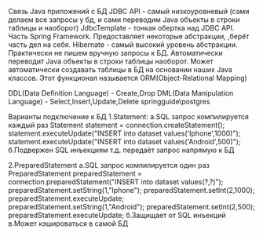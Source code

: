 Связь Java приложений с БД
JDBC API - самый низкоуровневый (сами делаем все запросы у бд, и сами переводим Java объекты в строки таблицы и
наоборот)
JdbcTemplate - тонкая обертка над JDBC API. Часть Spring Framework. Предоставляет некоторые абстракции, ,берёт часть дел
на себя.
Hibernate - самый высокий уровень абстракции. Практически не пишем вручную запросы к БД. Автоматически переводит Java
объекты в строки таблицы наоборот. Может автоматически создавать таблицы в БД на основании наших Java классов. Этот
функционал называется ORM(Object-Relational Mapping)

DDL(Data Definition Language) - Create,Drop
DML(Data Manipulation Language) - Select,Insert,Update,Delete springguide\postgres

Варианты подключение к БД
1.Statement:
a.SQL запрос компилируется каждый раз
Statement statement = connection.createStatement();
statement.executeUpdate("INSERT into dataset values('Iphone',1000)");
statement.executeUpdate("INSERT into dataset values('Android',500)");
б.Подвержен SQL инъекциям т.д. передаёт запрос напрямую к БД

2.PreparedStatement
a.SQL запрос компилируется один раз
PreparedStatement preparedStatement = connection.preparedStatement("INSERT into dataset values(?,?)");
preparedStatement.setString(1,"Iphone");
preparedStatement.setInt(2,1000);
preparedStatement.executeUpdate;
preparedStatement.setString(1,"Android");
preparedStatement.setInt(2,500);
preparedStatement.executeUpdate;
б.Защищает от SQL инъекций
в.Может кэшироваться в самой БД
